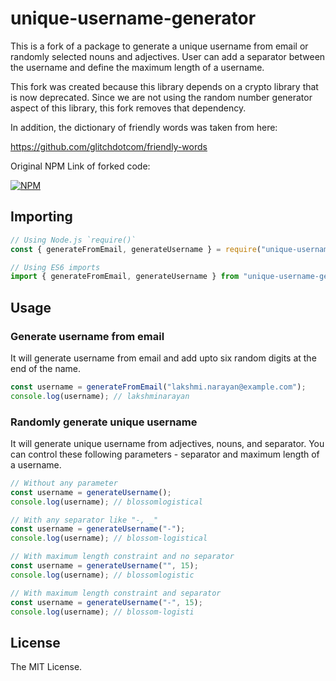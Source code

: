 # unique-username-generator

This is a fork of a package to generate a unique username from email or randomly selected nouns and adjectives. User can add a separator between the username and define the maximum length of a username.

This fork was created because this library depends on a crypto library that is now deprecated. Since we are not using the random number generator aspect of this library, this fork removes that dependency.

In addition, the dictionary of friendly words was taken from here:

https://github.com/glitchdotcom/friendly-words

Original NPM Link of forked code:

[![NPM](https://nodei.co/npm/unique-username-generator.png)](https://nodei.co/npm/unique-username-generator/)

## Importing

```javascript
// Using Node.js `require()`
const { generateFromEmail, generateUsername } = require("unique-username-generator");

// Using ES6 imports
import { generateFromEmail, generateUsername } from "unique-username-generator";
```

## Usage

### Generate username from email

It will generate username from email and add upto six random digits at the end of the name.

```javascript
const username = generateFromEmail("lakshmi.narayan@example.com");
console.log(username); // lakshminarayan
```

### Randomly generate unique username

It will generate unique username from adjectives, nouns, and separator. You can control these following parameters - separator and maximum length of a username.

```javascript
// Without any parameter
const username = generateUsername();
console.log(username); // blossomlogistical

// With any separator like "-, _"
const username = generateUsername("-");
console.log(username); // blossom-logistical

// With maximum length constraint and no separator
const username = generateUsername("", 15);
console.log(username); // blossomlogistic

// With maximum length constraint and separator
const username = generateUsername("-", 15);
console.log(username); // blossom-logisti
```

## License

The MIT License.
